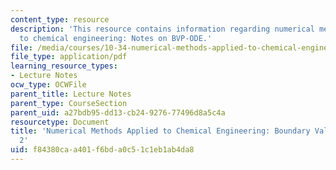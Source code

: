 ```yaml
---
content_type: resource
description: 'This resource contains information regarding numerical methods applied
  to chemical engineering: Notes on BVP-ODE.'
file: /media/courses/10-34-numerical-methods-applied-to-chemical-engineering-fall-2015/f84380caa401f6bda0c51c1eb1ab4da8_MIT10_34F15_Lec21.pdf
file_type: application/pdf
learning_resource_types:
- Lecture Notes
ocw_type: OCWFile
parent_title: Lecture Notes
parent_type: CourseSection
parent_uid: a27bdb95-dd13-cb24-9276-77496d8a5c4a
resourcetype: Document
title: 'Numerical Methods Applied to Chemical Engineering: Boundary Value Problems
  2'
uid: f84380ca-a401-f6bd-a0c5-1c1eb1ab4da8
---
```

